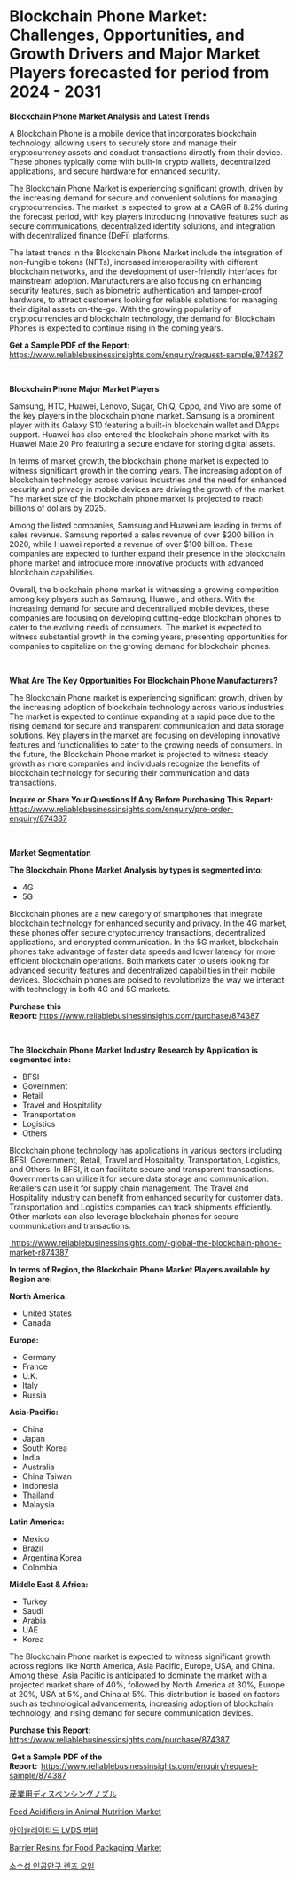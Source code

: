 <p><h1>Blockchain Phone Market: Challenges, Opportunities, and Growth Drivers and Major Market Players forecasted for period from 2024 - 2031</h1></p><p><strong>Blockchain Phone Market Analysis and Latest Trends</strong></p>
<p><p>A Blockchain Phone is a mobile device that incorporates blockchain technology, allowing users to securely store and manage their cryptocurrency assets and conduct transactions directly from their device. These phones typically come with built-in crypto wallets, decentralized applications, and secure hardware for enhanced security.</p><p>The Blockchain Phone Market is experiencing significant growth, driven by the increasing demand for secure and convenient solutions for managing cryptocurrencies. The market is expected to grow at a CAGR of 8.2% during the forecast period, with key players introducing innovative features such as secure communications, decentralized identity solutions, and integration with decentralized finance (DeFi) platforms.</p><p>The latest trends in the Blockchain Phone Market include the integration of non-fungible tokens (NFTs), increased interoperability with different blockchain networks, and the development of user-friendly interfaces for mainstream adoption. Manufacturers are also focusing on enhancing security features, such as biometric authentication and tamper-proof hardware, to attract customers looking for reliable solutions for managing their digital assets on-the-go. With the growing popularity of cryptocurrencies and blockchain technology, the demand for Blockchain Phones is expected to continue rising in the coming years.</p></p>
<p><strong>Get a Sample PDF of the Report:&nbsp;</strong> <a href="https://www.reliablebusinessinsights.com/enquiry/request-sample/874387">https://www.reliablebusinessinsights.com/enquiry/request-sample/874387</a></p>
<p>&nbsp;</p>
<p><strong>Blockchain Phone Major Market Players</strong></p>
<p><p>Samsung, HTC, Huawei, Lenovo, Sugar, ChiQ, Oppo, and Vivo are some of the key players in the blockchain phone market. Samsung is a prominent player with its Galaxy S10 featuring a built-in blockchain wallet and DApps support. Huawei has also entered the blockchain phone market with its Huawei Mate 20 Pro featuring a secure enclave for storing digital assets.</p><p>In terms of market growth, the blockchain phone market is expected to witness significant growth in the coming years. The increasing adoption of blockchain technology across various industries and the need for enhanced security and privacy in mobile devices are driving the growth of the market. The market size of the blockchain phone market is projected to reach billions of dollars by 2025.</p><p>Among the listed companies, Samsung and Huawei are leading in terms of sales revenue. Samsung reported a sales revenue of over $200 billion in 2020, while Huawei reported a revenue of over $100 billion. These companies are expected to further expand their presence in the blockchain phone market and introduce more innovative products with advanced blockchain capabilities.</p><p>Overall, the blockchain phone market is witnessing a growing competition among key players such as Samsung, Huawei, and others. With the increasing demand for secure and decentralized mobile devices, these companies are focusing on developing cutting-edge blockchain phones to cater to the evolving needs of consumers. The market is expected to witness substantial growth in the coming years, presenting opportunities for companies to capitalize on the growing demand for blockchain phones.</p></p>
<p>&nbsp;</p>
<p><strong>What Are The Key Opportunities For Blockchain Phone Manufacturers?</strong></p>
<p><p>The Blockchain Phone market is experiencing significant growth, driven by the increasing adoption of blockchain technology across various industries. The market is expected to continue expanding at a rapid pace due to the rising demand for secure and transparent communication and data storage solutions. Key players in the market are focusing on developing innovative features and functionalities to cater to the growing needs of consumers. In the future, the Blockchain Phone market is projected to witness steady growth as more companies and individuals recognize the benefits of blockchain technology for securing their communication and data transactions.</p></p>
<p><strong>Inquire or Share Your Questions If Any Before Purchasing This Report:</strong> <a href="https://www.reliablebusinessinsights.com/enquiry/pre-order-enquiry/874387">https://www.reliablebusinessinsights.com/enquiry/pre-order-enquiry/874387</a></p>
<p>&nbsp;</p>
<p><strong>Market Segmentation</strong></p>
<p><strong>The Blockchain Phone Market Analysis by types is segmented into:</strong></p>
<p><ul><li>4G</li><li>5G</li></ul></p>
<p><p>Blockchain phones are a new category of smartphones that integrate blockchain technology for enhanced security and privacy. In the 4G market, these phones offer secure cryptocurrency transactions, decentralized applications, and encrypted communication. In the 5G market, blockchain phones take advantage of faster data speeds and lower latency for more efficient blockchain operations. Both markets cater to users looking for advanced security features and decentralized capabilities in their mobile devices. Blockchain phones are poised to revolutionize the way we interact with technology in both 4G and 5G markets.</p></p>
<p><strong>Purchase this Report:&nbsp;</strong><a href="https://www.reliablebusinessinsights.com/purchase/874387">https://www.reliablebusinessinsights.com/purchase/874387</a></p>
<p>&nbsp;</p>
<p><strong>The Blockchain Phone Market Industry Research by Application is segmented into:</strong></p>
<p><ul><li>BFSI</li><li>Government</li><li>Retail</li><li>Travel and Hospitality</li><li>Transportation</li><li>Logistics</li><li>Others</li></ul></p>
<p><p>Blockchain phone technology has applications in various sectors including BFSI, Government, Retail, Travel and Hospitality, Transportation, Logistics, and Others. In BFSI, it can facilitate secure and transparent transactions. Governments can utilize it for secure data storage and communication. Retailers can use it for supply chain management. The Travel and Hospitality industry can benefit from enhanced security for customer data. Transportation and Logistics companies can track shipments efficiently. Other markets can also leverage blockchain phones for secure communication and transactions.</p></p>
<p><a href="https://www.reliablebusinessinsights.com/-global-the-blockchain-phone-market-r874387">&nbsp;https://www.reliablebusinessinsights.com/-global-the-blockchain-phone-market-r874387</a></p>
<p><strong>In terms of Region, the Blockchain Phone Market Players available by Region are:</strong></p>
<p>
    <p> <strong> North America: </strong>
        <ul>
            <li>United States</li>
            <li>Canada</li>
        </ul>
        </p> 
    <p> <strong> Europe: </strong>
        <ul>
            <li>Germany</li>
            <li>France</li>
            <li>U.K.</li>
            <li>Italy</li>
            <li>Russia</li>
        </ul>
        </p> 
    <p> <strong> Asia-Pacific: </strong>
        <ul>
            <li>China</li>
            <li>Japan</li>
            <li>South Korea</li>
            <li>India</li>
            <li>Australia</li>
            <li>China Taiwan</li>
            <li>Indonesia</li>
            <li>Thailand</li>
            <li>Malaysia</li>
        </ul>
        </p> 
    <p> <strong> Latin America: </strong>
        <ul>
            <li>Mexico</li>
            <li>Brazil</li>
            <li>Argentina Korea</li>
            <li>Colombia</li>
        </ul>
        </p> 
    <p> <strong> Middle East & Africa: </strong>
        <ul>
            <li>Turkey</li>
            <li>Saudi</li>
            <li>Arabia</li>
            <li>UAE</li>
            <li>Korea</li>
        </ul>
    </p>
    </p>
<p><p>The Blockchain Phone market is expected to witness significant growth across regions like North America, Asia Pacific, Europe, USA, and China. Among these, Asia Pacific is anticipated to dominate the market with a projected market share of 40%, followed by North America at 30%, Europe at 20%, USA at 5%, and China at 5%. This distribution is based on factors such as technological advancements, increasing adoption of blockchain technology, and rising demand for secure communication devices.</p></p>
<p><strong>Purchase this Report: </strong><a href="https://www.reliablebusinessinsights.com/purchase/874387">https://www.reliablebusinessinsights.com/purchase/874387</a></p>
<p>&nbsp;<strong>Get a Sample PDF of the Report:&nbsp;&nbsp;</strong><a href="https://www.reliablebusinessinsights.com/enquiry/request-sample/874387">https://www.reliablebusinessinsights.com/enquiry/request-sample/874387</a></p>
<p><strong></strong></p>
<p><p><a href="https://medium.com/@chelsealowe1964/%E7%94%A3%E6%A5%AD%E7%94%A8%E3%83%87%E3%82%A3%E3%82%B9%E3%83%9A%E3%83%B3%E3%82%B7%E3%83%B3%E3%82%B0%E3%83%8E%E3%82%BA%E3%83%AB%E3%81%AE%E5%B8%82%E5%A0%B4%E8%AA%BF%E6%9F%BB%E3%83%AC%E3%83%9D%E3%83%BC%E3%83%88%E3%81%AB%E3%81%AF-2024%E5%B9%B4%E3%81%8B%E3%82%892031%E5%B9%B4%E3%81%BE%E3%81%A7%E3%81%AE%E4%BA%88%E6%B8%AC%E3%81%A7-%E3%81%AEcagr%E6%88%90%E9%95%B7%E7%8E%87%E3%81%A7%E5%B8%82%E5%A0%B4%E8%A6%8F%E6%A8%A1-%E3%82%B7%E3%82%A7%E3%82%A2-%E6%88%90%E9%95%B7%E7%8E%87%E3%81%AE%E5%88%86%E6%9E%90%E3%81%8C%E5%90%AB%E3%81%BE%E3%82%8C%E3%81%A6%E3%81%84%E3%81%BE%E3%81%99-3b90da0be5bf">産業用ディスペンシングノズル</a></p><p><a href="https://github.com/marlinacrngin/Market-Research-Report-List-1/blob/main/feed-acidifiers-in-animal-nutrition-market.md">Feed Acidifiers in Animal Nutrition Market</a></p><p><a href="https://medium.com/@giovanileannon/%EA%B2%A9%EB%A6%AC%EB%90%9C-lvds-%EB%B2%84%ED%8D%BC-%EC%8B%9C%EC%9E%A5-%EC%A1%B0%EC%82%AC-%EB%B3%B4%EA%B3%A0%EC%84%9C%EC%97%90%EB%8A%94-2024%EB%85%84%EB%B6%80%ED%84%B0-2031%EB%85%84%EA%B9%8C%EC%A7%80-%EC%98%88%EC%B8%A1%EB%90%9C-cagr-%EC%84%B1%EC%9E%A5%EB%A5%A0%EC%97%90-%EB%8C%80%ED%95%9C-%EC%8B%9C%EC%9E%A5-%EA%B7%9C%EB%AA%A8-%EC%A0%90%EC%9C%A0%EC%9C%A8-%EB%B0%8F-%EB%B6%84%EC%84%9D%EC%9D%B4-%ED%8F%AC%ED%95%A8%EB%90%98%EC%96%B4-%EC%9E%88%EC%8A%B5%EB%8B%88%EB%8B%A4-3fed69b853c5">아이솔레이티드 LVDS 버퍼</a></p><p><a href="https://github.com/KeeganBarrows2023/Market-Research-Report-List-1/blob/main/barrier-resins-for-food-packaging-market.md">Barrier Resins for Food Packaging Market</a></p><p><a href="https://github.com/iansanftyord09878/Market-Research-Report-List-2/blob/main/6506858126448.md">소수성 인공안구 렌즈 오일</a></p></p>